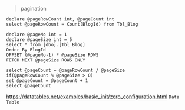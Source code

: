 > pagination 

```
declare @pageRowCount int, @pageCount int
select @pageRowCount = Count(BlogId) from Tbl_Blog

declare @pageNo int = 1
declare @pageSize int = 5
select * from [dbo].[Tbl_Blog]
Order By BlogId
OFFSET (@pageNo-1) * @pageSize ROWS
FETCH NEXT @pageSize ROWS ONLY

select @pageCount = @pageRowCount / @pageSize
if(@pageRowCount % @pageSize > 0)
set @pageCount = @pageCount + 1
select @pageCount
```

https://datatables.net/examples/basic_init/zero_configuration.html  `Data Table`
